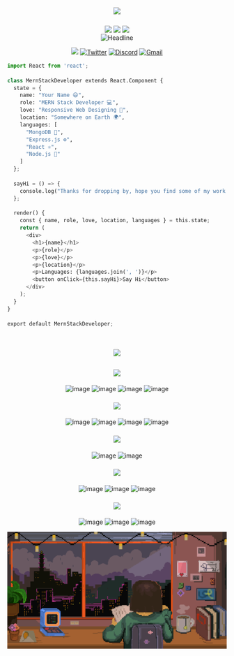 <h1 align="center" style="color:#faebee">
  <img height="40px" src="https://img.shields.io/badge/-Hello world!👋-faebee?&style=for-the-badge&logoWidth=50" />
</h1>

<div align="center">
  <img height="40px" src="https://img.shields.io/badge/-I'm-faebee?&style=for-the-badge&logoWidth=50" />
  <img height="40px" src="https://img.shields.io/badge/-KASHISH -333d7a?&style=for-the-badge&logoWidth=50" />
  <img height="40px" src="https://img.shields.io/badge/-SAXENA-faebee?&style=for-the-badge&logoWidth=50" />

  <br>

  <img src="https://readme-typing-svg.herokuapp.com/?color=333d7a%&size=32&center=true&vCenter=true&width=600&height=50&pause=1000&vCenter=true&background=faebee&lines=Hi+there+I%27m+Kashish+Saxena+%F0%9F%91%8B;Fron-End+Developer;React+Developer;MERN-Stack+Developer;Problem+Solver;ML%20Enthusiast;" alt="Headline" />

  <a href="https://www.linkedin.com/in/kashish-saxena/"><img src="https://img.shields.io/badge/LinkedIn-0077B5?style=for-the-badge&logo=linkedin&logoColor=white" /></a>
  <a href="https://x.com/KashishEk"><img src="https://img.shields.io/badge/Twitter-%231DA1F2?style=for-the-badge&logo=twitter&logoColor=white" alt="Twitter" /></a>
  <a href="https://www.discordapp.com/users/kashishsaxena"><img src="https://img.shields.io/badge/Discord-5865F2?style=for-the-badge&logo=discord&logoColor=white" alt="Discord" /></a>
  <a href="mailto:kashish.saxena1306@gmail.com"><img src="https://img.shields.io/badge/Gmail-D14836?style=for-the-badge&logo=gmail&logoColor=white" alt="Gmail" /></a>
</div>

```py
import React from 'react';

class MernStackDeveloper extends React.Component {
  state = {
    name: "Your Name 😄",
    role: "MERN Stack Developer 💻",
    love: "Responsive Web Designing 📱",
    location: "Somewhere on Earth 🌍",
    languages: [
      "MongoDB 🍃",
      "Express.js ⚙️",
      "React ⚛️",
      "Node.js 🚀"
    ]
  };

  sayHi = () => {
    console.log("Thanks for dropping by, hope you find some of my work interesting.");
  };

  render() {
    const { name, role, love, location, languages } = this.state;
    return (
      <div>
        <h1>{name}</h1>
        <p>{role}</p>
        <p>{love}</p>
        <p>{location}</p>
        <p>Languages: {languages.join(', ')}</p>
        <button onClick={this.sayHi}>Say Hi</button>
      </div>
    );
  }
}

export default MernStackDeveloper;

```

<h1 align="center">
  <img height="40px" src="https://img.shields.io/badge/-My Tech Stack-faebee?&style=for-the-badge&logoWidth=50" />
</h1>
<div align="center">
        
<h3 align="center">
  <img height="25px" src="https://img.shields.io/badge/-Languages-faebee?&style=for-the-badge&logoWidth=50" />
</h3>

![image](https://img.shields.io/badge/Python-14354C?style=for-the-badge&logo=python&logoColor=white)
![image](https://img.shields.io/badge/C-%2300ADD8.svg?style=for-the-badge&logo=C&logoColor=white)
![image](https://img.shields.io/badge/JavaScript-007ACC?style=for-the-badge&logo=javascript&logoColor=white)
![image](https://img.shields.io/badge/Java-%23FF5722?style=for-the-badge&logo=java&logoColor=white)

<h3 align="center">
  <img height="25px" src="https://img.shields.io/badge/-Frontend Frameworks-faebee?&style=for-the-badge&logoWidth=50" />
</h3>

![image](https://img.shields.io/badge/HTML-%23E34F26?style=for-the-badge&logo=html5&logoColor=white)
![image](https://img.shields.io/badge/CSS-%231572B6?style=for-the-badge&logo=css3&logoColor=white)
![image](https://img.shields.io/badge/React-%2361DAFB?style=for-the-badge&logo=react&logoColor=white)
![image](https://img.shields.io/badge/Bootstrap-%2378c7d1.svg?style=for-the-badge&logo=Bootstrap&logoColor=white)

<h3 align="center">
  <img height="25px" src="https://img.shields.io/badge/-Backend Frameworks-faebee?&style=for-the-badge&logoWidth=50" />
</h3>

![image](https://img.shields.io/badge/Express.js-%23404d59?style=for-the-badge&logo=express&logoColor=white)
![image](https://img.shields.io/badge/Node.js-%23339933?style=for-the-badge&logo=node.js&logoColor=white)



<h3 align="center">
  <img height="25px" src="https://img.shields.io/badge/-Database-faebee?&style=for-the-badge&logoWidth=50" />
</h3>

![image](https://img.shields.io/badge/MongoDB-%2347A248?style=for-the-badge&logo=mongodb&logoColor=white)
![image](https://img.shields.io/badge/Firebase-%23FFCA28?style=for-the-badge&logo=firebase&logoColor=white)
![image](https://img.shields.io/badge/MySQL-%234479A1?style=for-the-badge&logo=mysql&logoColor=white)

<h3 align="center">
  <img height="25px" src="https://img.shields.io/badge/-Softwares-faebee?&style=for-the-badge&logoWidth=50" />
</h3>

![image](https://img.shields.io/badge/Postman-%23FF6C37?style=for-the-badge&logo=postman&logoColor=white)
![image](https://img.shields.io/badge/MongoDB%20Atlas-%2347A248?style=for-the-badge&logo=mongodb&logoColor=white)
![image](https://img.shields.io/badge/MATLAB-%23FF9900?style=for-the-badge&logo=mathworks&logoColor=white)

</div>


<img align="center" width="800px" alt="GIF" src="mygif.gif" />
